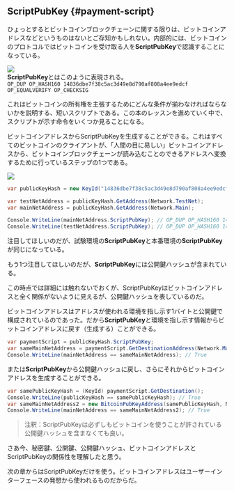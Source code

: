 ## ScriptPubKey {#payment-script}

ひょっとするとビットコインブロックチェーンに関する限りは、ビットコインアドレスなどというものはないとご存知かもしれない。内部的には、ビットコインのプロトコルではビットコインを受け取る人を**ScriptPubKey**で認識することになっている。

![](../assets/ScriptPubKey.png)  
**ScriptPubKey**とはこのように表現される。  
`OP_DUP OP_HASH160 14836dbe7f38c5ac3d49e8d790af808a4ee9edcf OP_EQUALVERIFY OP_CHECKSIG`

これはビットコインの所有権を主張するためにどんな条件が揃わなければならないかを説明する、短いスクリプトである。この本のレッスンを進めていく中で、スクリプトが示す命令をいくつか見ることになる。

ビットコインアドレスからScriptPubKeyを生成することができる。これはすべてのビットコインのクライアントが、「人間の目に易しい」ビットコインアドレスから、ビットコインブロックチェーンが読み込むことのできるアドレスへ変換するために行っているステップの1つである。

![](../assets/BitcoinAddressToScriptPubKey.png)

```cs
var publicKeyHash = new KeyId("14836dbe7f38c5ac3d49e8d790af808a4ee9edcf");

var testNetAddress = publicKeyHash.GetAddress(Network.TestNet);
var mainNetAddress = publicKeyHash.GetAddress(Network.Main);

Console.WriteLine(mainNetAddress.ScriptPubKey); // OP_DUP OP_HASH160 14836dbe7f38c5ac3d49e8d790af808a4ee9edcf OP_EQUALVERIFY OP_CHECKSIG
Console.WriteLine(testNetAddress.ScriptPubKey); // OP_DUP OP_HASH160 14836dbe7f38c5ac3d49e8d790af808a4ee9edcf OP_EQUALVERIFY OP_CHECKSIG
```

注目してほしいのだが、試験環境の**ScriptPubKey**と本番環境の**ScriptPubKey**が同じになっている。

もう1つ注目してほしいのだが、**ScriptPubKey**には公開鍵ハッシュが含まれている。

この時点では詳細には触れないでおくが、ScriptPubKeyはビットコインアドレスと全く関係がないように見えるが、公開鍵ハッシュを表しているのだ。

ビットコインアドレスはアドレスが使われる環境を指し示す1バイトと公開鍵で構成されているのであった。だから**ScriptPubKey**と環境を指し示す情報からビットコインアドレスに戻す（生成する）ことができる。

```cs
var paymentScript = publicKeyHash.ScriptPubKey;
var sameMainNetAddress = paymentScript.GetDestinationAddress(Network.Main);
Console.WriteLine(mainNetAddress == sameMainNetAddress); // True
```

または**ScriptPubKey**から公開鍵ハッシュに戻し、さらにそれからビットコインアドレスを生成することができる。

```cs
var samePublicKeyHash = (KeyId) paymentScript.GetDestination();
Console.WriteLine(publicKeyHash == samePublicKeyHash); // True
var sameMainNetAddress2 = new BitcoinPubKeyAddress(samePublicKeyHash, Network.Main);
Console.WriteLine(mainNetAddress == sameMainNetAddress2); // True
```

> 注釈：ScriptPubKeyは必ずしもビットコインを使うことが許されている公開鍵ハッシュを含まなくても良い。

さあ今、秘密鍵、公開鍵、公開鍵ハッシュ、ビットコインアドレスとScriptPubKeyの関係性を理解したと思う。

次の章からはScriptPubKeyだけを使う。ビットコインアドレスはユーザーインターフェースの発想から使われるものだからだ。

